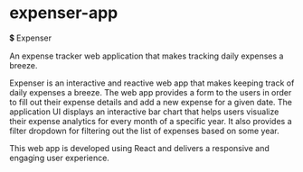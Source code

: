 # expenser-app

💲 Expenser

An expense tracker web application that makes tracking daily expenses a breeze.

Expenser is an interactive and reactive web app that makes keeping track of daily expenses a breeze.
The web app provides a form to the users in order to fill out their expense details and add a new expense for a given date.
The application UI displays an interactive bar chart that helps users visualize their expense analytics for every month of a specific year.
It also provides a filter dropdown for filtering out the list of expenses based on some year.

This web app is developed using React and delivers a responsive and engaging user experience.
